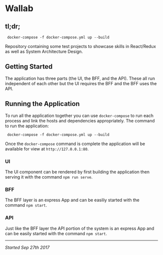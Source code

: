 # Wallab

## tl;dr;
```
 docker-compose -f docker-compose.yml up --build
```

Repository containing some test projects to showcase skills in React/Redux as well as System Architecture Design.

## Getting Started
The application has three parts (the UI, the BFF, and the API). These all run independent of each other but the UI requires the BFF and the BFF uses the API.

## Running the Application
To run all the application together you can use `docker-compose` to run each process and link the hosts and dependencies appropriately.
The command to run the application:
```
 docker-compose -f docker-compose.yml up --build
```
Once the `docker-compose` command is complete the application will be available for view at `http://127.0.0.1:80`.

### UI
The UI component can be rendered by first building the application then serving it with the command `npm run serve`.

### BFF
The BFF layer is an express App and can be easiliy started with the command `npm start`.

### API
Just like the BFF layer the API portion of the system is an express App and can be easily started with the command `npm start`.


****
_Started Sep 27th 2017_
